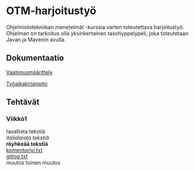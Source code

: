 # OTM-harjoitustyö
Ohjelmistotekniikan menetelmät -kurssia varten toteutettava harjoitustyö. Ohjelman on tarkoitus olla yksinkertainen tasohyppelypeli, joka toteutetaan Javan ja Mavenin avulla.
## Dokumentaatio
[Vaatimusmäärittely](https://github.com/Tubaias/otm-harjoitustyo/blob/master/dokumentaatio/vaatimusmaarittely.md)  

[Työaikakirjanpito](https://github.com/Tubaias/otm-harjoitustyo/blob/master/dokumentaatio/tuntikirjanpito.md)
## Tehtävät
### Viikko1
tavallista tekstiä  
*italialaista tekstiä*  
**röyhkeää tekstiä**  
[komentorivi.txt](https://github.com/Tubaias/otm-harjoitustyo/blob/master/laskarit/viikko1/komentorivi.txt)  
[gitlog.txt](https://github.com/Tubaias/otm-harjoitustyo/blob/master/laskarit/viikko1/gitlog.txt)  
muutos
toinen muutos
